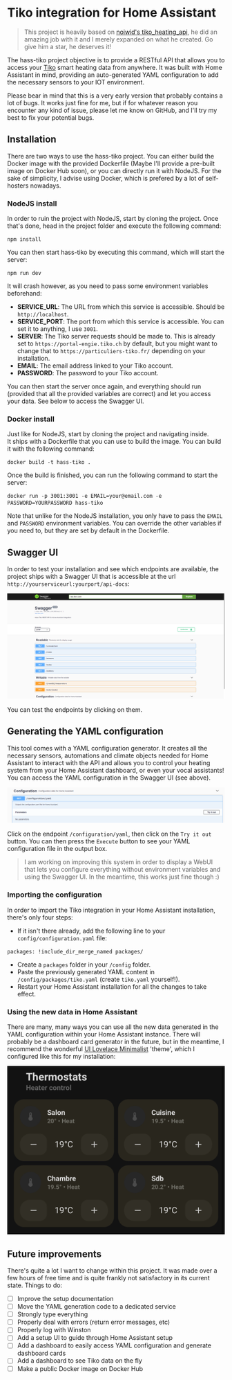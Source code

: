 # Tiko integration for Home Assistant
> This project is heavily based on [noiwid's tiko_heating_api](https://github.com/noiwid/tiko_heating_api), he did an amazing job with it and I merely expanded on what he created. Go give him a star, he deserves it!  
  
The hass-tiko project objective is to provide a RESTful API that allows you to access your [Tiko](https://tiko.fr/) smart heating data from anywhere. It was built with Home Assistant in mind, providing an auto-generated YAML configuration to add the necessary sensors to your IOT environment.  
  
Please bear in mind that this is a very early version that probably contains a lot of bugs. It works just fine for me, but if for whatever reason you encounter any kind of issue, please let me know on GitHub, and I'll try my best to fix your potential bugs.  

## Installation
There are two ways to use the hass-tiko project. You can either build the Docker image with the provided Dockerfile (Maybe I'll provide a pre-built image on Docker Hub soon), or you can directly run it with NodeJS. For the sake of simplicity, I advise using Docker, which is prefered by a lot of self-hosters nowadays.

### NodeJS install
In order to ruin the project with NodeJS, start by cloning the project. Once that's done, head in the project folder and execute the following command:  
```
npm install
```
You can then start hass-tiko by executing this command, which will start the server:
```
npm run dev
```
It will crash however, as you need to pass some environment variables beforehand:  
- **SERVICE_URL**: The URL from which this service is accessible. Should be `http://localhost`.
- **SERVICE_PORT**: The port from which this service is accessible. You can set it to anything, I use `3001`.
- **SERVER**: The Tiko server requests should be made to. This is already set to `https://portal-engie.tiko.ch` by default, but you might want to change that to `https://particuliers-tiko.fr/` depending on your installation.
- **EMAIL**: The email address linked to your Tiko account.
- **PASSWORD**: The password to your Tiko account.  
  
You can then start the server once again, and everything should run (provided that all the provided variables are correct) and let you access your data. See below to access the Swagger UI.

### Docker install
Just like for NodeJS, start by cloning the project and navigating inside.  
It ships with a Dockerfile that you can use to build the image. You can build it with the following command:
```
docker build -t hass-tiko .
```
Once the build is finished, you can run the following command to start the server:  
```
docker run -p 3001:3001 -e EMAIL=your@email.com -e PASSWORD=YOURPASSWORD hass-tiko
```
Note that unlike for the NodeJS installation, you only have to pass the `EMAIL` and `PASSWORD` environment variables. You can override the other variables if you need to, but they are set by default in the Dockerfile.

## Swagger UI
In order to test your installation and see which endpoints are available, the project ships with a Swagger UI that is accessible at the url ``http://yourserviceurl:yourport/api-docs``:
  
![Swagger render](static/swagger.png)  
  
You can test the endpoints by clicking on them.

## Generating the YAML configuration
This tool comes with a YAML configuration generator. It creates all the necessary sensors, automations and climate objects needed for Home Assistant to interact with the API and allows you to control your heating system from your Home Assistant dashboard, or even your vocal assistants!  
You can access the YAML configuration in the Swagger UI (see above). 

![Swagger render](static/yaml.png)
  
Click on the endpoint `/configuration/yaml`, then click on the `Try it out` button. You can then press the `Execute` button to see your YAML configuration file in the output box.  
> I am working on improving this system in order to display a WebUI that lets you configure everything without environment variables and using the Swagger UI. In the meantime, this works just fine though :)  
  
### Importing the configuration
In order to import the Tiko integration in your Home Assistant installation, there's only four steps:
- If it isn't there already, add the following line to your `config/configuration.yaml` file:
```
packages: !include_dir_merge_named packages/
```
- Create a `packages` folder in your `/config` folder.
- Paste the previously generated YAML content in `/config/packages/tiko.yaml` (create `tiko.yaml` yourself!).
- Restart your Home Assistant installation for all the changes to take effect.

### Using the new data in Home Assistant
There are many, many ways you can use all the new data generated in the YAML configuration within your Home Assistant instance. There will probably be a dashboard card generator in the future, but in the meantime, I recommend the wonderful [UI Lovelace Minimalist](https://github.com/UI-Lovelace-Minimalist/UI) 'theme', which I configured like this for my installation:  

![Home Assistant render](static/ha.jpg)

## Future improvements
There's quite a lot I want to change within this project. It was made over a few hours of free time and is quite frankly not satisfactory in its current state. Things to do:  
- [ ] Improve the setup documentation
- [ ] Move the YAML generation code to a dedicated service
- [ ] Strongly type everything
- [ ] Properly deal with errors (return error messages, etc)
- [ ] Properly log with Winston
- [ ] Add a setup UI to guide through Home Assistant setup
- [ ] Add a dashboard to easily access YAML configuration and generate dashboard cards
- [ ] Add a dashboard to see Tiko data on the fly
- [ ] Make a public Docker image on Docker Hub